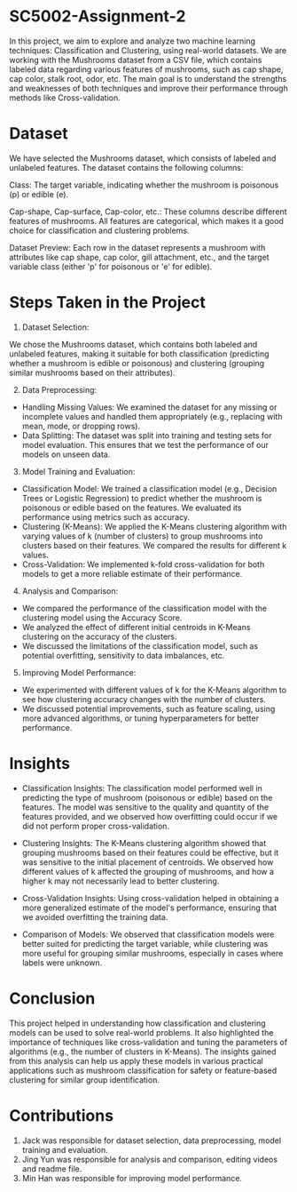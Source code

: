 # SC5002-Assignment-2

In this project, we aim to explore and analyze two machine learning techniques: Classification and Clustering, using real-world datasets. We are working with the Mushrooms dataset from a CSV file, which contains labeled data regarding various features of mushrooms, such as cap shape, cap color, stalk root, odor, etc. The main goal is to understand the strengths and weaknesses of both techniques and improve their performance through methods like Cross-validation.

# Dataset
We have selected the Mushrooms dataset, which consists of labeled and unlabeled features. The dataset contains the following columns:

Class: The target variable, indicating whether the mushroom is poisonous (p) or edible (e).

Cap-shape, Cap-surface, Cap-color, etc.: These columns describe different features of mushrooms. All features are categorical, which makes it a good choice for classification and clustering problems.

Dataset Preview: Each row in the dataset represents a mushroom with attributes like cap shape, cap color, gill attachment, etc., and the target variable class (either 'p' for poisonous or 'e' for edible).

# Steps Taken in the Project
1) Dataset Selection:
   
We chose the Mushrooms dataset, which contains both labeled and unlabeled features, making it suitable for both classification (predicting whether a mushroom is edible or poisonous) and clustering (grouping similar mushrooms based on their attributes).

2) Data Preprocessing:
   
- Handling Missing Values: We examined the dataset for any missing or incomplete values and handled them appropriately (e.g., replacing with mean, mode, or dropping rows).
- Data Splitting: The dataset was split into training and testing sets for model evaluation. This ensures that we test the performance of our models on unseen data.

3) Model Training and Evaluation:
   
- Classification Model: We trained a classification model (e.g., Decision Trees or Logistic Regression) to predict whether the mushroom is poisonous or edible based on the features. We evaluated its performance using metrics such as accuracy.
- Clustering (K-Means): We applied the K-Means clustering algorithm with varying values of k (number of clusters) to group mushrooms into clusters based on their features. We compared the results for different k values.
- Cross-Validation: We implemented k-fold cross-validation for both models to get a more reliable estimate of their performance.

4) Analysis and Comparison:
   
- We compared the performance of the classification model with the clustering model using the Accuracy Score.
- We analyzed the effect of different initial centroids in K-Means clustering on the accuracy of the clusters.
- We discussed the limitations of the classification model, such as potential overfitting, sensitivity to data imbalances, etc.

5) Improving Model Performance:
   
- We experimented with different values of k for the K-Means algorithm to see how clustering accuracy changes with the number of clusters.
- We discussed potential improvements, such as feature scaling, using more advanced algorithms, or tuning hyperparameters for better performance.

# Insights
- Classification Insights: The classification model performed well in predicting the type of mushroom (poisonous or edible) based on the features. The model was sensitive to the quality and quantity of the features provided, and we observed how overfitting could occur if we did not perform proper cross-validation.

- Clustering Insights: The K-Means clustering algorithm showed that grouping mushrooms based on their features could be effective, but it was sensitive to the initial placement of centroids. We observed how different values of k affected the grouping of mushrooms, and how a higher k may not necessarily lead to better clustering.

- Cross-Validation Insights: Using cross-validation helped in obtaining a more generalized estimate of the model's performance, ensuring that we avoided overfitting the training data.

- Comparison of Models: We observed that classification models were better suited for predicting the target variable, while clustering was more useful for grouping similar mushrooms, especially in cases where labels were unknown.

# Conclusion
This project helped in understanding how classification and clustering models can be used to solve real-world problems. It also highlighted the importance of techniques like cross-validation and tuning the parameters of algorithms (e.g., the number of clusters in K-Means). The insights gained from this analysis can help us apply these models in various practical applications such as mushroom classification for safety or feature-based clustering for similar group identification.

# Contributions
1) Jack was responsible for dataset selection, data preprocessing, model training and evaluation.
2) Jing Yun was responsible for analysis and comparison, editing videos and readme file.
3) Min Han was responsible for improving model performance.   
